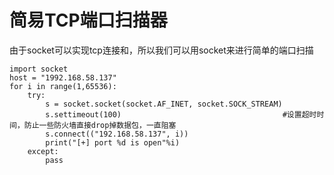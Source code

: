 # 简易TCP端口扫描器

由于socket可以实现tcp连接和，所以我们可以用socket来进行简单的端口扫描

	import socket
	host = "1992.168.58.137"
	for i in range(1,65536):
	    try:
	        s = socket.socket(socket.AF_INET, socket.SOCK_STREAM)
	        s.settimeout(100)                                    #设置超时时间，防止一些防火墙直接drop掉数据包，一直阻塞
	        s.connect(("192.168.58.137", i))
	        print("[+] port %d is open"%i)
	    except:
	        pass